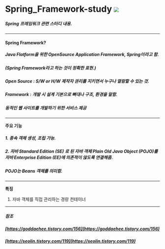 # Spring_Framework-study <img src="https://img.shields.io/badge/Spring-6DB33F?style=flat-square&logo=spring&logoColor=white"/>

##### Spring 프레임워크 관련 스터디 내용.
---
#### Spring Framework?
##### Java Flatform을 위한 OpenSource Application Framework, Spring이라고 함. 
##### (Spring Framework라고 하는 것이 정확한 표현.)
##### Open Source : S/W or H/W 제작자 권리를 지키면서 누구나 열람할 수 있는 것.
##### Framework : 개발 시 설계 기본으로 뼈대나 구조, 환경을 말함.
##### 동적인 웹 사이트를 개발하기 위한 서비스 제공
-----
**주요 기능**
##### 1. 종속 객체 생성, 조립 가능.
##### 2. 자바 Standard Edition (SE) 로 된 자바 객체 Plain Old Java Object (POJO)를 자바 Enterprise Edition (EE)에 의존적이 않도록 연결해줌.
##### POJO는 Beans 객체를 의미함.
-----
**특징**
1. 자바 객체를 직접 관리하는 경량 컨테이너







---
##### 참조 
##### [https://goddaehee.tistory.com/156](https://goddaehee.tistory.com/156)
##### [https://seolin.tistory.com/119](https://seolin.tistory.com/119)
